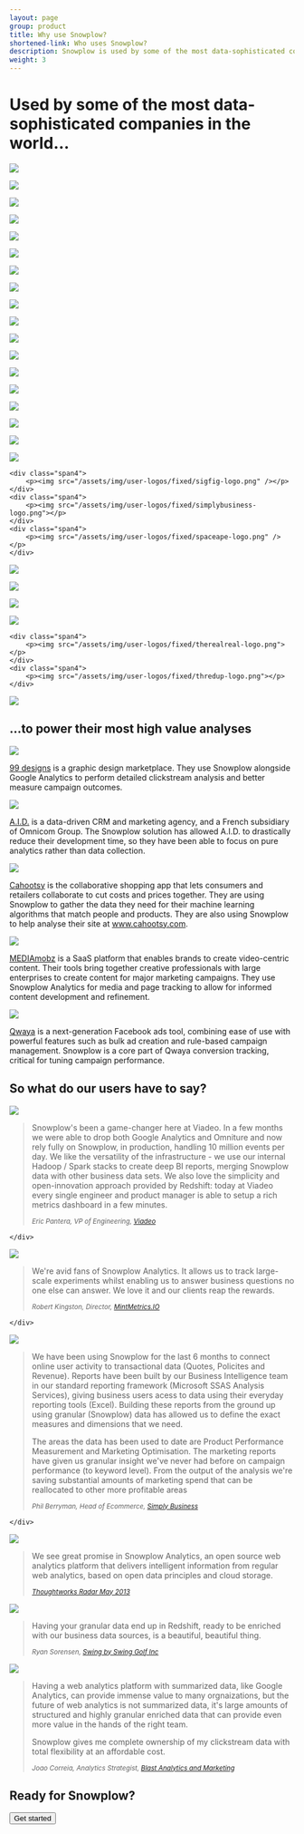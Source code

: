 ```yaml
---
layout: page
group: product
title: Why use Snowplow?
shortened-link: Who uses Snowplow? 
description: Snowplow is used by some of the most data-sophisticated companies in the world
weight: 3
---
```


<h1>Used by some of the most data-sophisticated companies in the world...</h1>

<div class="row">
	<div class="span4">
		<p><img src="/assets/img/user-logos/fixed/99designs-logo.png" /></p>
	</div>
	<div class="span4">
		<p><img src="/assets/img/user-logos/fixed/abcam-logo.png"></p>
	</div>
	<div class="span4">
		<p><img src="/assets/img/user-logos/fixed/aid-logo.png"></p>
	</div>
</div>
<div class="row">
	<div class="span4">
		<p><img src="/assets/img/user-logos/fixed/bauermedia-logo.png"></p>
	</div>
	<div class="span4">
		<p><img src="/assets/img/user-logos/fixed/bigcommerce-logo.png"></p>
	</div>
	<div class="span4">
		<p><img src="/assets/img/user-logos/fixed/blastanalytics-logo.png"></p>
	</div>
</div>
<div class="row">
	<div class="span4">
		<p><img src="/assets/img/user-logos/fixed/burberry-logo.png"></p>
	</div>
	<div class="span4">
		<p><img src="/assets/img/user-logos/fixed/cahootsy-logo.png"></p>
	</div>
	<div class="span4">
		<p><img src="/assets/img/user-logos/fixed/custommade-logo.png"></p>
	</div>
</div>
<div class="row">
	<div class="span4">
		<p><img src="/assets/img/user-logos/fixed/docsperfect-logo.png"></p>
	</div>
	<div class="span4">
		<p><img src="/assets/img/user-logos/fixed/fabric-logo.png"></p>
	</div>
	<div class="span4">
		<p><img src="/assets/img/user-logos/fixed/itgassociates-logo.png"></p>
	</div>
</div>
<div class="row">
	<div class="span4">
		<p><img src="/assets/img/user-logos/fixed/mediamobz-logo.png"></p>
	</div>
	<div class="span4">
		<p><img src="/assets/img/user-logos/fixed/metail-logo.png"></p>
	</div>
	<div class="span4">
		<p><img src="/assets/img/user-logos/fixed/mintmetrics-logo.png" /></p>
	</div>
</div>
<div class="row">
	<div class="span4">
		<p><img src="/assets/img/user-logos/fixed/qwaya-logo.png"></p>
	</div>
	<div class="span4">
		<p><img src="/assets/img/user-logos/fixed/radico-logo.png"></p>
	</div>
	<div class="span4">
		<p><img src="/assets/img/user-logos/fixed/secretsaucepartners-logo.png"></p>
	</div>
</div>
<div class="row">

	<div class="span4">
		<p><img src="/assets/img/user-logos/fixed/sigfig-logo.png" /></p>
	</div>
	<div class="span4">
		<p><img src="/assets/img/user-logos/fixed/simplybusiness-logo.png"></p>
	</div>
	<div class="span4">
		<p><img src="/assets/img/user-logos/fixed/spaceape-logo.png" /></p>
	</div>
</div>
<div class="row">
	<div class="span4">
		<p><img src="/assets/img/user-logos/fixed/sparwelt-logo.png"></p>
	</div>
	<div class="span4">
		<p><img src="/assets/img/user-logos/fixed/springlane-logo.png"></p>
	</div>
	<div class="span4">
		<p><img src="/assets/img/user-logos/fixed/studentbeans-logo.png"></p>
	</div>
	
</div>
<div class="row">
	<div class="span4">
		<p><img src="/assets/img/user-logos/fixed/swingbyswinggolf-logo.png" /></p>
	</div>
	
	<div class="span4">
		<p><img src="/assets/img/user-logos/fixed/therealreal-logo.png"></p>
	</div>
	<div class="span4">
		<p><img src="/assets/img/user-logos/fixed/thredup-logo.png"></p>
	</div>
</div>
<div class="row">
	<div class="span4">
		<p><img src="/assets/img/user-logos/fixed/viadeo-logo.png"></p>
	</div>
</div>


<h2>...to power their most high value analyses</h2>

<div class="row">
	<div class="span3">
		<p><img src="/assets/img/user-logos/99designs_logo.png" /></p>
	</div>
	<div class="span9">
		<p><a href="http://99designs.com/">99 designs</a> is a graphic design marketplace. They use Snowplow alongside Google Analytics to perform detailed clickstream analysis and better measure campaign outcomes.</p>
	</div>
</div>

<div class="row">
	<div class="span3">
		<p><img src="/assets/img/user-logos/aid_logo.png" /></p>
	</div>
	<div class="span9">
		<p><a href="http://www.aid.fr/">A.I.D.</a> is a data-driven CRM and marketing agency, and a French subsidiary of Omnicom Group. The Snowplow solution has allowed A.I.D. to drastically reduce their development time, so they have been able to focus on pure analytics rather than data collection.</p>
	</div>
</div>

<div class="row">
	<div class="span3">
		<p><img src="/assets/img/user-logos/cahootsy_logo.png" /></p>
	</div>
	<div class="span9">
		<p><a href="www.cahootsy.com">Cahootsy</a> is the collaborative shopping app that lets consumers and retailers collaborate to cut costs and prices together. They are using Snowplow to gather the data they need for their machine learning algorithms that match people and products. They are also using Snowplow to help analyse their site at <a href="http://www.cahootsy.com">www.cahootsy.com</a>.</p>
	</div>
</div>

<div class="row">
	<div class="span3">
		<p><img src="/assets/img/user-logos/mediamobz_logo.jpg" /></p>
	</div>
	<div class="span9">
		<p><a href="http://mediamobz.com/">MEDIAmobz</a> is a SaaS platform that enables brands to create video-centric content. Their tools bring together creative professionals with large enterprises to create content for major marketing campaigns. They use Snowplow Analytics for media and page tracking to allow for informed content development and refinement.</a></p>
	</div>
</div>

<div class="row">
	<div class="span3">
		<p><img src="/assets/img/user-logos/qwaya_logo.png" /></p>
	</div>
	<div class="span9">
		<p><a href="http://www.qwaya.com/">Qwaya</a> is a next-generation Facebook ads tool, combining ease of use with powerful features such as bulk ad creation and rule-based campaign management. Snowplow is a core part of Qwaya conversion tracking, critical for tuning campaign performance.</p>
	</div>
</div>

<h2>So what do our users have to say?</h2>

<div class="row">
	<div class="span3">
		<p><img src="/assets/img/user-logos/viadeo.png" /></p>
	</div>
	<div class="span9">
		<blockquote>
			<p>Snowplow's been a game-changer here at Viadeo. In a few months we were able to drop both Google Analytics and Omniture and now rely fully on Snowplow, in production, handling 10 million events per day. We like the versatility of the infrastructure - we use our internal Hadoop / Spark stacks to create deep BI reports, merging Snowplow data with other business data sets. We also love the simplicity and open-innovation approach provided by Redshift: today at Viadeo every single engineer and product manager is able to setup a rich metrics dashboard in a few minutes.</p>
			<p><small><cite>Eric Pantera, VP of Engineering, <a href="http://gb.viadeo.com/en/">Viadeo</a></cite></small></p>
		</blockquote>
		
	</div>
</div>

<div class="row">
	<div class="span3">
		<p><img src="/assets/img/user-logos/mintmetrics_logo.png" /></p>
	</div>
	<div class="span9">
		<blockquote>
			<p>We're avid fans of Snowplow Analytics. It allows us to track large-scale experiments whilst enabling us to answer business questions no one else can answer. We love it and our clients reap the rewards.</p>
			<p><small><cite>Robert Kingston, Director, <a href="http://mintmetrics.io/">MintMetrics.IO</a></cite></small></p>
		</blockquote>
		
	</div>
</div>

<div class="row">
	<div class="span3">
		<p><img src="/assets/img/user-logos/simply-business-logo.png" /></p>
	</div>
	<div class="span9">
		<blockquote>
			<p>We have been using Snowplow for the last 6 months to connect online user activity to transactional data (Quotes, Policites and Revenue). Reports have been built by our Business Intelligence team in our standard reporting framework (Microsoft SSAS Analysis Services), giving business users acess to data using their everyday reporting tools (Excel). Building these reports from the ground up using granular (Snowplow) data has allowed us to define the exact measures and dimensions that we need.</p>
			<p>The areas the data has been used to date are Product Performance Measurement and Marketing Optimisation. The marketing reports have given us granular insight we've never had before on campaign performance (to keyword level). From the output of the analysis we're saving substantial amounts of marketing spend that can be reallocated to other more profitable areas</p>
			<p><small><cite>Phil Berryman, Head of Ecommerce, <a href="http://www.simplybusiness.co.uk/">Simply Business</a></cite></small></p>
		</blockquote>
		
	</div>
</div>

<div class="row">
	<div class="span3">
		<p><img src="/assets/img/user-logos/thoughtworks-logo.png"></p>
	</div>
	<div class="span9">
		<blockquote>
			<p>We see great promise in Snowplow Analytics, an open source web analytics platform that delivers intelligent information from regular web analytics, based on open data principles and cloud storage.</p>
			<p><small><cite><a href="http://thoughtworks.fileburst.com/assets/technology-radar-may-2013.pdf">Thoughtworks Radar May 2013</a></cite></small></p>
		</blockquote>
	</div>
</div>

<div class="row">
	<div class="span3">
		<p><img src="/assets/img/user-logos/swing-by-swing-golf-logo.gif"></p>
	</div>
	<div class="span9">
		<blockquote>
			<p>Having your granular data end up in Redshift, ready to be enriched with our business data sources, is a beautiful, beautiful thing.</p>
			<p><small><cite>Ryan Sorensen, <a href="http://www.swingbyswing.com/">Swing by Swing Golf Inc</a></cite></small></p>
		</blockquote>
	</div>
</div>

<div class="row">
	<div class="span3">
		<p><img src="/assets/img/user-logos/blast-analytics.png" /></p>
	</div>
	<div class="span9">
		<blockquote>
			<p>Having a web analytics platform with summarized data, like Google Analytics, can provide immense value to many orgnaizations, but the future of web analytics is not summarized data, it's large amounts of structured and highly granular enriched data that can provide even more value in the hands of the right team.</p>
			<p>Snowplow gives me complete ownership of my clickstream data with total flexibility at an affordable cost.</p>
			<p><small><cite>Joao Correia, Analytics Strategist, <a href="http://www.blastam.com/">Blast Analytics and Marketing</a></cite></small></p>
		</blockquote>
	</div>
</div>


## Ready for Snowplow?

<div class="html">
	<a href="get-started.html">
		<button class="btn btn-large btn-primary" type="button">Get started</button>
	</a>
</div>



[users]: /about/users.html
[users-how]: /about/users.html#how